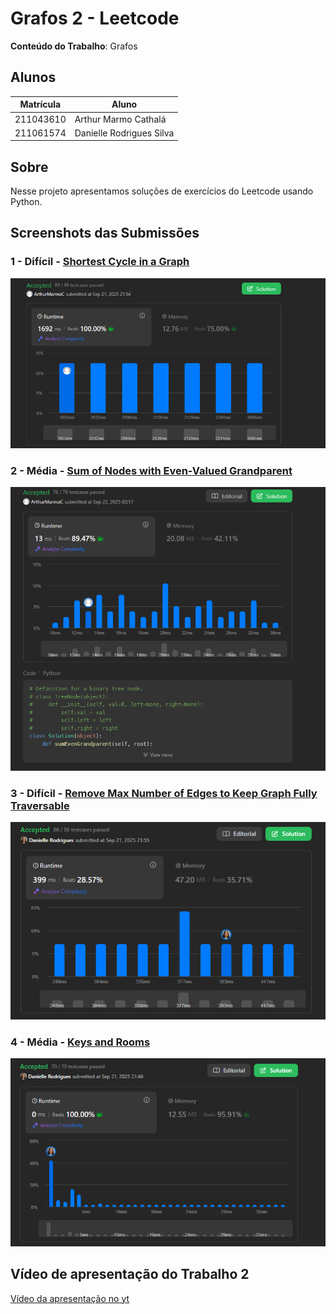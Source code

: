 # Grafos 2 - Leetcode

**Conteúdo do Trabalho**: Grafos

## Alunos
|Matrícula | Aluno |
| -- | -- |
| 211043610  |  Arthur Marmo Cathalá |
| 211061574  |  Danielle Rodrigues Silva |

## Sobre 
Nesse projeto apresentamos soluções de exercícios do Leetcode usando Python.

## Screenshots das Submissões

### 1 - Difícil - [Shortest Cycle in a Graph](https://leetcode.com/problems/shortest-cycle-in-a-graph/description/)

![](./screenshots/shortestCycle.png)

### 2 - Média - [Sum of Nodes with Even-Valued Grandparent](https://leetcode.com/problems/sum-of-nodes-with-even-valued-grandparent/description/)

![](./screenshots/evenGrandparent.png)


### 3 - Difícil - [Remove Max Number of Edges to Keep Graph Fully Traversable](https://leetcode.com/problems/remove-max-number-of-edges-to-keep-graph-fully-traversable/description/)

![](./screenshots/removeMaxNumber.png)

### 4 - Média - [Keys and Rooms](https://leetcode.com/problems/keys-and-rooms/description/)

![](./screenshots/keysAndRooms.png)

## Vídeo de apresentação do Trabalho 2

[Vídeo da apresentação no yt](https://youtu.be/xbwZsw8OWNw)



